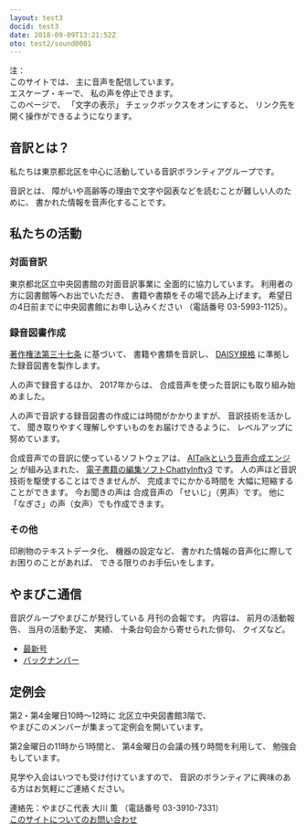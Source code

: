 ```yaml
---
layout: test3
docid: test3
date: 2018-09-09T13:21:52Z
oto: test2/sound0001
---
```

   
<!--span data-dur="2.05" data-begin="0.000" id="mrii_0001">  </span>
<span data-dur="2.708" data-begin="2.050" id="xmri_0001">音訳グループ やまびこ</span>
<span data-dur="1.641" data-begin="4.758" id="xmri_0002">読み上げ時間：</span>
<span data-dur="3.261" data-begin="6.399" id="xmri_0003">約4分45秒</span-->

<span data-dur="1.392" data-begin="9.660" id="xmri_0004">注：</span>  
<span data-dur="1.505" data-begin="11.052" id="xmri_0005">このサイトでは、</span>
<span data-dur="3.797" data-begin="12.557" id="xmri_0006">主に音声を配信しています。</span>  
<span data-dur="1.66" data-begin="16.354" id="xmri_0007">エスケープ・キーで、</span>
<span data-dur="3.846" data-begin="18.014" id="xmri_0008">私の声を停止できます。</span>  
<span data-dur="1.396" data-begin="21.860" id="xmri_0009">このページで、</span>
<span data-dur="1.642" data-begin="23.256" id="xmri_000A">「文字の表示」</span>
<span data-dur="2.541" data-begin="24.898" id="xmri_000B">チェックボックスをオンにすると、</span>
<span data-dur="4.856" data-begin="27.439" id="xmri_000C">リンク先を開く操作ができるようになります。</span>

<!--span data-dur="3.087" data-begin="32.295" id="xmri_000D">注終わり。</span-->

## <span data-dur="2.967" data-begin="35.382" id="xmri_000E">音訳とは？</span>

<span data-dur="7.975" data-begin="38.349" id="xmri_000F">私たちは東京都北区を中心に活動している音訳ボランティアグループです。</span>

<span data-dur="1.436" data-begin="46.324" id="xmri_0010">音訳とは、</span>
<span data-dur="6.511" data-begin="47.760" id="xmri_0011">障がいや高齢等の理由で文字や図表などを読むことが難しい人のために、</span>
<span data-dur="5.13" data-begin="54.271" id="xmri_0012">書かれた情報を音声化することです。</span>

## <span data-dur="2.817" data-begin="59.401" id="xmri_0013">私たちの活動</span>

### <span data-dur="2.418" data-begin="62.218" id="xmri_0014">対面音訳</span>

<span data-dur="4.534" data-begin="64.636" id="xmri_0015">東京都北区立中央図書館の対面音訳事業に</span>
<span data-dur="4.013" data-begin="69.170" id="xmri_0016">全面的に協力しています。</span>
<span data-dur="3.628" data-begin="73.183" id="xmri_0017">利用者の方に図書館等へお出でいただき、</span>
<span data-dur="4.558" data-begin="76.811" id="xmri_0018">書籍や書類をその場で読み上げます。</span>
<span data-dur="4.613" data-begin="81.369" id="xmri_0019">希望日の4日前までに中央図書館にお申し込みください</span>
<span data-dur="1.627" data-begin="85.982" id="xmri_001A">（電話番号</span>
<span data-dur="5.177" data-begin="87.609" id="xmri_001B">03-5993-1125）。</span>

### <span data-dur="2.964" data-begin="92.786" id="xmri_001C">録音図書作成</span>

<span data-dur="2.857" data-begin="95.750" id="xmri_001D"><a href="http://elaws.e-gov.go.jp/search/elawsSearch/elaws_search/lsg0500/detail?lawId=345AC0000000048&openerCode=1" data-dur="1.782" data-begin="98.607" id="xmri_001E">著作権法第三十七条</a></span>
<span data-dur="1.601" data-begin="100.389" id="xmri_001F">に基づいて、</span>
<span data-dur="2.829" data-begin="101.990" id="xmri_0020">書籍や書類を音訳し、</span>
<span data-dur="1.612" data-begin="104.819" id="xmri_0021"><a href="http://www.dinf.ne.jp/doc/daisy/" data-dur="1.782" data-begin="106.431" id="xmri_0022">DAISY規格</a></span>
<span data-dur="4.998" data-begin="108.213" id="xmri_0023">に準拠した録音図書を製作します。</span>

<span data-dur="2.563" data-begin="113.211" id="xmri_0024">人の声で録音するほか、</span>
<span data-dur="2.268" data-begin="115.774" id="xmri_0025">2017年からは、</span>
<span data-dur="5.751" data-begin="118.042" id="xmri_0026">合成音声を使った音訳にも取り組み始めました。</span>

<span data-dur="5.76" data-begin="123.793" id="xmri_0027">人の声で音訳する録音図書の作成には時間がかかりますが、</span>
<span data-dur="2.212" data-begin="129.553" id="xmri_0028">音訳技術を活かして、</span>
<span data-dur="4.473" data-begin="131.765" id="xmri_0029">聞き取りやすく理解しやすいものをお届けできるように、</span>
<span data-dur="3.587" data-begin="136.238" id="xmri_002A">レベルアップに努めています。</span>

<span data-dur="4.311" data-begin="139.825" id="xmri_002B">合成音声での音訳に使っているソフトウェアは、</span>
<span data-dur="3.61" data-begin="144.136" id="xmri_002C"><a href="https://www.ai-j.jp/about/" data-dur="1.781" data-begin="147.746" id="xmri_002D">AITalkという音声合成エンジン</a></span>
<span data-dur="1.713" data-begin="149.527" id="xmri_002E">が組み込まれた、</span>
<span data-dur="4.304" data-begin="151.240" id="xmri_002F"><a href="http://www.sciaccess.net/jp/ChattyInfty/" data-dur="1.782" data-begin="155.544" id="xmri_0030">電子書籍の編集ソフトChattyInfty3</a></span>
<span data-dur="1.801" data-begin="157.326" id="xmri_0031">です。</span>
<span data-dur="4.565" data-begin="159.127" id="xmri_0032">人の声ほど音訳技術を駆使することはできませんが、</span>
<span data-dur="2.457" data-begin="163.692" id="xmri_0033">完成までにかかる時間を</span>
<span data-dur="3.675" data-begin="166.149" id="xmri_0034">大幅に短縮することができます。</span>
<span data-dur="1.858" data-begin="169.824" id="xmri_0035">今お聞きの声は</span>
<span data-dur="1.832" data-begin="171.682" id="xmri_0036">合成音声の</span>
<span data-dur="2.161" data-begin="173.514" id="xmri_0037">「せいじ」（男声）です。</span>
<span data-dur="1.059" data-begin="175.675" id="xmri_0038">他に</span>
<span data-dur="4.114" data-begin="176.734" id="xmri_0039">「なぎさ」の声（女声）でも作成できます。</span>

### <span data-dur="2.066" data-begin="180.848" id="xmri_003A">その他</span>

<span data-dur="2.549" data-begin="182.914" id="xmri_003B">印刷物のテキストデータ化、</span>
<span data-dur="1.763" data-begin="185.463" id="xmri_003C">機器の設定など、</span>
<span data-dur="4.613" data-begin="187.226" id="xmri_003D">書かれた情報の音声化に際してお困りのことがあれば、</span>
<span data-dur="4.328" data-begin="191.839" id="xmri_003E">できる限りのお手伝いをします。</span>

## <span data-dur="2.599" data-begin="196.167" id="xmri_003F">やまびこ通信</span>

<span data-dur="3.125" data-begin="198.766" id="xmri_0040">音訳グループやまびこが発行している</span>
<span data-dur="3.41" data-begin="201.891" id="xmri_0041">月刊の会報です。</span>
<span data-dur="1.296" data-begin="205.301" id="xmri_0042">内容は、</span>
<span data-dur="2.322" data-begin="206.597" id="xmri_0043">前月の活動報告、</span>
<span data-dur="2.144" data-begin="208.919" id="xmri_0044">当月の活動予定、</span>
<span data-dur="1.319" data-begin="211.063" id="xmri_0045">実績、</span>
<span data-dur="3.002" data-begin="212.382" id="xmri_0046">十条台句会から寄せられた俳句、</span>
<span data-dur="2.481" data-begin="215.384" id="xmri_0047">クイズなど。</span>

- <span data-dur="1.459" data-begin="217.865" id="xmri_0048"><a href="tusin201808.html" data-dur="2.282" data-begin="219.324" id="xmri_0049">最新号</a></span>
- <span data-dur="1.634" data-begin="221.606" id="xmri_004A"><a href="bn.html" data-dur="2.632" data-begin="223.240" id="xmri_004B">バックナンバー</a></span>

## <span data-dur="2.123" data-begin="225.872" id="xmri_004C">定例会</span>

<span data-dur="4.205" data-begin="227.995" id="xmri_004D">第2・第4金曜日10時～12時に</span>
<span data-dur="3.265" data-begin="232.200" id="xmri_004E">北区立中央図書館3階で、</span>  
<span data-dur="5.677" data-begin="235.465" id="xmri_004F">やまびこのメンバーが集まって定例会を開いています。</span>

<span data-dur="3.784" data-begin="241.142" id="xmri_0050">第2金曜日の11時から1時間と、</span>
<span data-dur="3.972" data-begin="244.926" id="xmri_0051">第4金曜日の会議の残り時間を利用して、</span>
<span data-dur="3.51" data-begin="248.898" id="xmri_0052">勉強会もしています。</span>

<span data-dur="3.968" data-begin="252.408" id="xmri_0053">見学や入会はいつでも受け付けていますので、</span>
<span data-dur="6.458" data-begin="256.376" id="xmri_0054">音訳のボランティアに興味のある方はお気軽にご連絡ください。</span>

<span data-dur="4.057" data-begin="262.834" id="xmri_0055">連絡先：やまびこ代表 大川 薫</span>
<span data-dur="1.627" data-begin="266.891" id="xmri_0056">（電話番号</span>
<span data-dur="4.769" data-begin="268.518" id="xmri_0057">03-3910-7331）</span>  
<span data-dur="2.728" data-begin="273.287" id="xmri_0058"><a href="mailto:ymbk2016ml@gmail.com?Subject=やまびこウェブサイトについて" data-dur="2.632" data-begin="276.015" id="xmri_0059">このサイトについてのお問い合わせ</a></span>

<!--span data-dur="4.995" data-begin="278.647" id="xmri_005A">以上でこのページの読み上げは終わりです。</span>
<span data-dur="1.15" data-begin="283.642" id="xmri_005B"> </span-->

